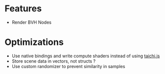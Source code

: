 # Features
- Render BVH Nodes

# Optimizations

- Use native bindings and write compute shaders instead of using [taichi.js](https://taichi-js.com/docs/docs/basics/getting-started)
- Store scene data in vectors, not structs ?
- Use custom randomizer to prevent similarity in samples